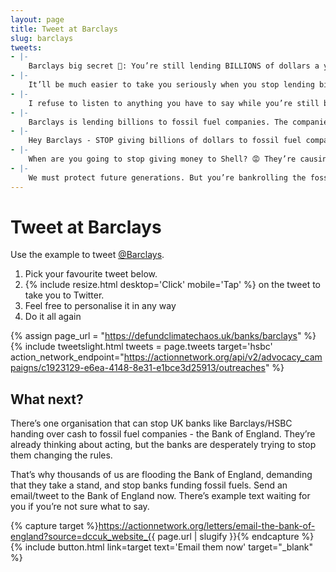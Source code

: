 ```yaml
---
layout: page
title: Tweet at Barclays
slug: barclays
tweets:
- |-
    Barclays big secret 🤫: You’re still lending BILLIONS of dollars a year to the world’s worst fossil fuel companies. The same fossil fuel companies driving up our energy bills, making record profits, and making the climate crisis worse. When will you stop funding climate destruction? {{ page_url }} #DefundClimateChaos #StopJackdaw
- |-
    It’ll be much easier to take you seriously when you stop lending billions of dollars to the fossil fuel industry. $167 BILLION since 2016?! 😡 Until you stop funding fossil fuels you’re part of the problem. {{ page_url }} #DefundClimateChaos
- |-
    I refuse to listen to anything you have to say while you’re still bankrolling fossil fuel companies. It’s ridiculous 🤬. You can’t go on lending billions of dollars to the people causing the climate crisis, and expect to be taken seriously. #DefundClimateChaos
- |-
    Barclays is lending billions to fossil fuel companies. The companies causing climate change and making my bills sky-rocket. You’re just as responsible for climate destruction as the fossil fuel companies. When will you stop?
- |-
    Hey Barclays - STOP giving billions of dollars to fossil fuel companies. You’re ruining our planet. #DefundClimateChaos
- |-
    When are you going to stop giving money to Shell? 😡 They’re causing the climate crisis AND at this very moment trying to drill in the North Sea for oil that won’t bring my bills down. Shame on you Barclays. {{ page_url }} #StopJackdaw
- |-
    We must protect future generations. But you’re bankrolling the fossil fuel companies behind the climate crisis. You should be ashamed of yourself 🚨
---
```

# Tweet at Barclays

Use the example to tweet [@Barclays](https://twitter.com/barclaysuk).

1. Pick your favourite tweet below.
2. {% include resize.html desktop='Click' mobile='Tap' %} on the tweet to take you to Twitter.
3. Feel free to personalise it in any way
4. Do it all again

{% assign page_url = "https://defundclimatechaos.uk/banks/barclays" %}
{% include tweetslight.html tweets = page.tweets target='hsbc'  action_network_endpoint="https://actionnetwork.org/api/v2/advocacy_campaigns/c1923129-e6ea-4148-8e31-e1bce3d25913/outreaches" %}

## What next?

There’s one organisation that can stop UK banks like Barclays/HSBC handing over cash to fossil fuel companies - the Bank of England. They’re already thinking about acting, but the banks are desperately trying to stop them changing the rules. 

That’s why thousands of us are flooding the Bank of England, demanding that they take a stand, and stop banks funding fossil fuels. Send an email/tweet to the Bank of England now. There’s example text waiting for you if you’re not sure what to say.

{% capture target %}https://actionnetwork.org/letters/email-the-bank-of-england?source=dccuk_website_{{ page.url | slugify }}{% endcapture %}
{% include button.html link=target text='Email them now' target="_blank" %}